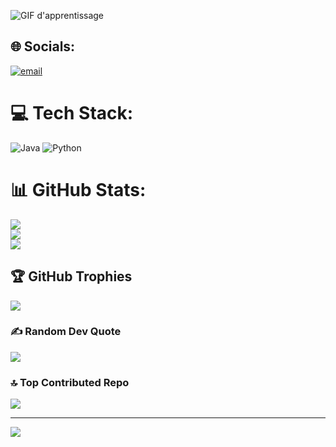 ![GIF d'apprentissage](https://i.pinimg.com/originals/bf/16/a0/bf16a028b29a65eebd7241df947bfffe.gif)

## 🌐 Socials:
[![email](https://img.shields.io/badge/Email-D14836?logo=gmail&logoColor=white)](mailto:nasseranabgaoui@gmail.com) 

# 💻 Tech Stack:
![Java](https://img.shields.io/badge/java-%23ED8B00.svg?style=for-the-badge&logo=openjdk&logoColor=white) ![Python](https://img.shields.io/badge/python-3670A0?style=for-the-badge&logo=python&logoColor=ffdd54)
# 📊 GitHub Stats:
![](https://github-readme-stats.vercel.app/api?username=nasseranabgaoui&theme=dark&hide_border=false&include_all_commits=false&count_private=false)<br/>
![](https://nirzak-streak-stats.vercel.app/?user=nasseranabgaoui&theme=dark&hide_border=false)<br/>
![](https://github-readme-stats.vercel.app/api/top-langs/?username=nasseranabgaoui&theme=dark&hide_border=false&include_all_commits=false&count_private=false&layout=compact)

## 🏆 GitHub Trophies
![](https://github-profile-trophy.vercel.app/?username=nasseranabgaoui&theme=radical&no-frame=false&no-bg=true&margin-w=4)

### ✍️ Random Dev Quote
![](https://quotes-github-readme.vercel.app/api?type=horizontal&theme=radical)

### 🔝 Top Contributed Repo
![](https://github-contributor-stats.vercel.app/api?username=nasseranabgaoui&limit=5&theme=dark&combine_all_yearly_contributions=true)

---
[![](https://visitcount.itsvg.in/api?id=nasseranabgaoui&icon=0&color=0)](https://visitcount.itsvg.in)

<!-- Proudly created with GPRM ( https://gprm.itsvg.in ) -->

